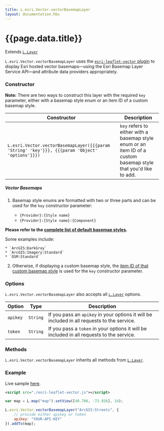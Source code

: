 ```yaml
---
title: L.esri.Vector.vectorBasemapLayer
layout: documentation.hbs
---
```


# {{page.data.title}}

Extends [`L.Layer`](https://leafletjs.com/reference-{{siteData.latest_leaflet}}.html#layer)

`L.esri.Vector.vectorBasemapLayer` uses the [`esri-leaflet-vector` plugin](https://github.com/Esri/esri-leaflet-vector) to display Esri hosted vector basemaps—using the Esri Basemap Layer Service API—and attribute data providers appropriately.

### Constructor

**Note:** There are two ways to construct this layer with the required `key` parameter, either with a basemap style enum or an item ID of a custom basemap style.

<table>
    <thead>
        <tr>
            <th>Constructor</th>
            <th>Description</th>
        </tr>
    </thead>
    <tbody>
        <tr>
            <td><code>L.esri.Vector.vectorBasemapLayer({{{param 'String' 'key'}}}, {{{param 'Object' 'options'}}})</code></td>
            <td><code>key</code> refers to either with a basemap style enum or an item ID of a custom basemap style that you'd like to add.
        </tr>
    </tbody>
</table>

##### Vector Basemaps

1. Basemap style enums are formatted with two or three parts and can be used for the `key` constructor parameter:

    * `{Provider}:{Style name}`
    * `{Provider}:{Style name}:{Component}`

  **Please refer to the [complete list of default basemap styles](https://developers.arcgis.com/documentation/mapping-apis-and-location-services/maps/services/basemap-layer-service/#default-basemap-styles).**
  
  Some examples include:

    * `ArcGIS:DarkGray`
    * `ArcGIS:Imagery:Standard`
    * `OSM:Standard`

2. Otherwise, if displaying a custom basemap style, the [item ID of that custom basemap style](https://developers.arcgis.com/documentation/mapping-apis-and-location-services/maps/services/basemap-layer-service/#custom-basemap-styles) is used for the `key` constructor parameter.

### Options

`L.esri.Vector.vectorBasemapLayer` also accepts all [`L.Layer`](https://leafletjs.com/reference.html#layer) options.

<table>
    <thead>
        <tr>
            <th>Option</th>
            <th>Type</th>
            <th>Description</th>
        </tr>
    </thead>
    <tbody>
        <tr>
            <td><code>apikey</code></td>
            <td><code>String</code></td>
            <td>If you pass an <code>apikey</code> in your options it will be included in all requests to the service.</td>
        </tr>
        <tr>
            <td><code>token</code></td>
            <td><code>String</code></td>
            <td>If you pass a <code>token</code> in your options it will be included in all requests to the service.</td>
        </tr>
    </tbody>
</table>

### Methods

`L.esri.Vector.vectorBasemapLayer` inherits all methods from [`L.Layer`](https://leafletjs.com/reference.html#layer).

### Example

Live sample [here](../../examples/showing-a-basemap.html).

```xml
<script src="./esri-leaflet-vector.js"></script>
```

```js
var map = L.map("map").setView([40.706, -73.926], 14);

L.esri.Vector.vectorBasemapLayer("ArcGIS:Streets", {
    // provide either apikey or token
    apikey: "YOUR-API-KEY"
}).addTo(map);
```
